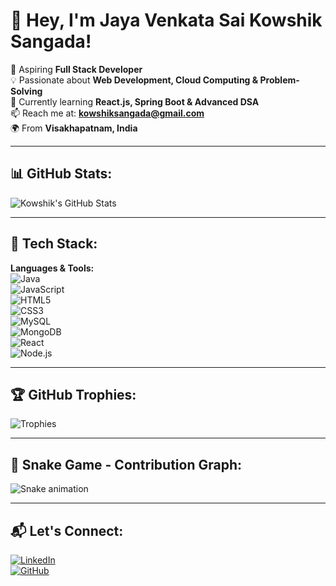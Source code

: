 # 👋 Hey, I'm Jaya Venkata Sai Kowshik Sangada!  

🚀 Aspiring **Full Stack Developer**  
💡 Passionate about **Web Development, Cloud Computing & Problem-Solving**  
📌 Currently learning **React.js, Spring Boot & Advanced DSA**  
📫 Reach me at: **[kowshiksangada@gmail.com](mailto:kowshiksangada@gmail.com)**  
🌍 From **Visakhapatnam, India**  

---

## 📊 GitHub Stats:
![Kowshik's GitHub Stats](https://github-readme-stats.vercel.app/api?username=kowshik76&show_icons=true&theme=tokyonight)

---

## 🚀 Tech Stack:
**Languages & Tools:**  
![Java](https://img.shields.io/badge/Java-ED8B00?style=for-the-badge&logo=java&logoColor=white)  
![JavaScript](https://img.shields.io/badge/JavaScript-F7DF1E?style=for-the-badge&logo=javascript&logoColor=black)  
![HTML5](https://img.shields.io/badge/HTML5-E34F26?style=for-the-badge&logo=html5&logoColor=white)  
![CSS3](https://img.shields.io/badge/CSS3-1572B6?style=for-the-badge&logo=css3&logoColor=white)  
![MySQL](https://img.shields.io/badge/MySQL-4479A1?style=for-the-badge&logo=mysql&logoColor=white)  
![MongoDB](https://img.shields.io/badge/MongoDB-4EA94B?style=for-the-badge&logo=mongodb&logoColor=white)  
![React](https://img.shields.io/badge/React-61DAFB?style=for-the-badge&logo=react&logoColor=black)  
![Node.js](https://img.shields.io/badge/Node.js-339933?style=for-the-badge&logo=nodedotjs&logoColor=white)  

---

## 🏆 GitHub Trophies:
![Trophies](https://github-profile-trophy.vercel.app/?username=kowshik76&theme=onedark&margin-w=10)

---
## 🐍 Snake Game - Contribution Graph:
![Snake animation](https://github.com/kowshik76/kowshik76/blob/output/github-contribution-grid-snake.svg)


---

## 📬 Let's Connect:
[![LinkedIn](https://img.shields.io/badge/LinkedIn-0A66C2?style=for-the-badge&logo=linkedin&logoColor=white)](https://www.linkedin.com/in/saikowshiksangada/)  
[![GitHub](https://img.shields.io/badge/GitHub-181717?style=for-the-badge&logo=github&logoColor=white)](https://github.com/kowshik76)  
